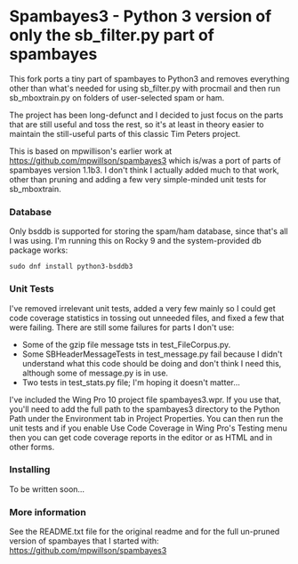 # Spambayes3 - Python 3 version of only the sb_filter.py part of spambayes

This fork ports a tiny part of spambayes to Python3 and removes everything
other than what's needed for using sb_filter.py with procmail and then run
sb_mboxtrain.py on folders of user-selected spam or ham.

The project has been long-defunct and I decided to just focus on the parts
that are still useful and toss the rest, so it's at least in theory easier
to maintain the still-useful parts of this classic Tim Peters project.

This is based on mpwillison's earlier work at https://github.com/mpwillson/spambayes3 
which is/was a port of parts of spambayes version 1.1b3. I don't think I
actually added much to that work, other than pruning and adding a few very
simple-minded unit tests for sb_mboxtrain.

### Database

Only bsddb is supported for storing the spam/ham database, since that's all
I was using.  I'm running this on Rocky 9 and the system-provided db package
works:

```
sudo dnf install python3-bsddb3
```

### Unit Tests

I've removed irrelevant unit tests, added a very few mainly so I could get
code coverage statistics in tossing out unneeded files, and fixed a few
that were failing.  There are still some failures for parts I don't use:

* Some of the gzip file message tsts in test_FileCorpus.py.
* Some SBHeaderMessageTests in test_message.py fail because I didn't understand
  what this code should be doing and don't think I need this, although some
  of message.py is in use.
* Two tests in test_stats.py file; I'm hoping it doesn't matter...

I've included the Wing Pro 10 project file spambayes3.wpr.  If you use that,
you'll need to add the full path to the spambayes3 directory to the Python
Path under the Environment tab in Project Properties.  You can then run the
unit tests and if you enable Use Code Coverage in Wing Pro's Testing menu
then you can get code coverage reports in the editor or as HTML and in
other forms.

### Installing

To be written soon...

### More information

See the README.txt file for the original readme and for the full un-pruned
version of spambayes that I started with: https://github.com/mpwillson/spambayes3


